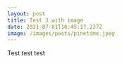 ```yaml
---
layout: post
title: Test 3 with image
date: 2021-07-01T16:45:17.237Z
image: /images/posts/pinetime.jpeg
---
```

Test test test
